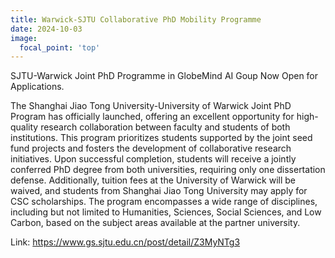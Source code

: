 ```yaml
---
title: Warwick-SJTU Collaborative PhD Mobility Programme
date: 2024-10-03
image:
  focal_point: 'top'
---
```


SJTU-Warwick Joint PhD Programme in GlobeMind AI Goup  Now Open for Applications.

<!--more-->

The Shanghai Jiao Tong University-University of Warwick Joint PhD Program has officially launched, offering an excellent opportunity for high-quality research collaboration between faculty and students of both institutions. This program prioritizes students supported by the joint seed fund projects and fosters the development of collaborative research initiatives. Upon successful completion, students will receive a jointly conferred PhD degree from both universities, requiring only one dissertation defense. Additionally, tuition fees at the University of Warwick will be waived, and students from Shanghai Jiao Tong University may apply for CSC scholarships. The program encompasses a wide range of disciplines, including but not limited to Humanities, Sciences, Social Sciences, and Low Carbon, based on the subject areas available at the partner university.

Link: https://www.gs.sjtu.edu.cn/post/detail/Z3MyNTg3

